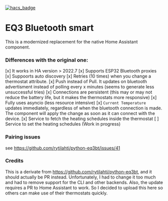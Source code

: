 [![hacs_badge](https://img.shields.io/badge/HACS-Custom-41BDF5.svg?style=for-the-badge)](https://github.com/hacs/integration)

# EQ3 Bluetooth smart

This is a modernized replacement for the native Home Assistant component.

### Differences with the original one:

[x] It works in HA version > 2022.7
[x] Supports ESP32 Bluetooth proxies
[x] Suppoorts auto discovery
[x] Retries (10 times) when you change a thermostat attribute.
[x] Push instead of Pull. It updates on bluetooth advertisment instead of polling every x minutes (seems to generate less unsuccessful tries)
[x] Connections are persistent (this may or may not reduce the battery life, but it makes the thermostats more responsive)
[x] Fully uses asyncio (less resource intensive)
[x] `Current Temperature` updates immediately, regardless of when the bluetooth connection is made. The component will apply the change as soon as it can connect with the device.
[x] Service to fetch the heating schedules inside the thermostat
[ ] Service to set the heating schedules (Work in progress)

### Pairing issues

see https://github.com/rytilahti/python-eq3bt/issues/41

### Credits

This is a derivate from https://github.com/rytilahti/python-eq3bt, and it should actually be PR instead.
Unfortunately, I had to change it too much and had to remove support for the CLI and other backends. Also, the update requires a PR to Home Assistant to work.
So I decided to upload this here so others can make use of their thermostats quickly.
